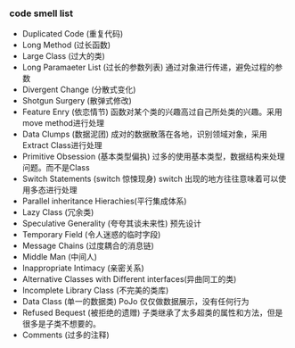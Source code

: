 

### code smell list 
* Duplicated Code (重复代码)
* Long Method (过长函数)
* Large Class (过大的类)
* Long Paramaeter List (过长的参数列表)
    通过对象进行传递，避免过程的参数
* Divergent Change (分散式变化)
* Shotgun Surgery (散弹式修改)
* Feature Enry (依恋情节)
    函数对某个类的兴趣高过自己所处类的兴趣。采用move method进行处理
* Data Clumps (数据泥团)
    成对的数据散落在各地，识别领域对象，采用Extract Class进行处理
* Primitive Obsession (基本类型偏执)
    过多的使用基本类型，数据结构来处理问题。而不是Class
* Switch Statements (switch 惊悚现身)
    switch 出现的地方往往意味着可以使用多态进行处理
* Parallel inheritance Hierachies(平行集成体系)
* Lazy Class (冗余类)
* Speculative Generality (夸夸其谈未来性)
    预先设计
* Temporary Field (令人迷惑的临时字段)
* Message Chains (过度耦合的消息链)
* Middle Man (中间人)
* Inappropriate Intimacy (亲密关系)
* Alternative Classes with Different interfaces(异曲同工的类)
* Incomplete Library Class (不完美的类库)
* Data Class (单一的数据类)
    PoJo 仅仅做数据展示，没有任何行为
* Refused Bequest (被拒绝的遗赠)
    子类继承了太多超类的属性和方法，但是很多是子类不想要的。
* Comments (过多的注释)
